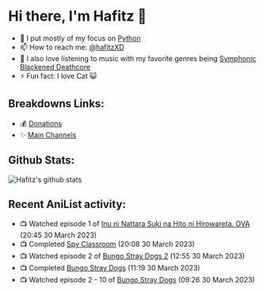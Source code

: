 # Hi there, I'm Hafitz 👋
- 🐍 I put mostly of my focus on [Python](https://python.org)
- 📫 How to reach me: [@hafitzXD](https://t.me/hafitzXD)
- 🎵 I also love listening to music with my favorite genres being [Symphonic Blackened Deathcore](https://youtu.be/qyYmS_iBcy4)
- ⚡ Fun fact: I love Cat 😺

## Breakdowns Links:
- 💰 [Donations](https://t.me/TheBreakdowns/2)
- ✨ [Main Channels](https://t.me/TheBreakdowns)

## Github Stats:
![Hafitz's github stats](https://github-readme-stats.vercel.app/api?username=breakdowns&show_icons=true&count_private=true&bg_color=00000000&text_color=777)

## Recent AniList activity:
<!-- ANILIST_ACTIVITY:start -->

-   📺 Watched episode 1 of [Inu ni Nattara Suki na Hito ni Hirowareta. OVA](https://anilist.co/anime/159807) (20:45 30 March 2023)
-   📺 Completed [Spy Classroom](https://anilist.co/anime/146323) (20:08 30 March 2023)
-   📺 Watched episode 2 of [Bungo Stray Dogs 2](https://anilist.co/anime/21679) (12:55 30 March 2023)
-   📺 Completed [Bungo Stray Dogs](https://anilist.co/anime/21311) (11:19 30 March 2023)
-   📺 Watched episode 2 - 10 of [Bungo Stray Dogs](https://anilist.co/anime/21311) (09:26 30 March 2023)

<!-- ANILIST_ACTIVITY:end -->
